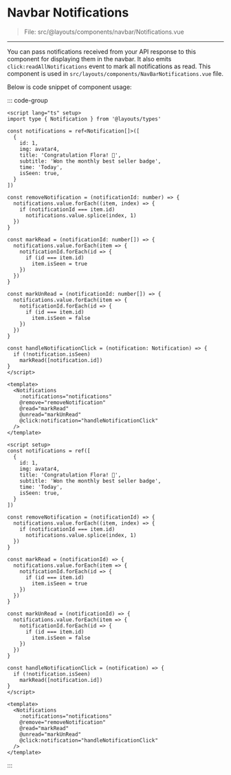 # Navbar Notifications

> File: src/@layouts/components/navbar/Notifications.vue

---

You can pass notifications received from your API response to this component for displaying them in the navbar. It also emits `click:readAllNotifications` event to mark all notifications as read. This component is used in `src/layouts/components/NavBarNotifications.vue` file.

Below is code snippet of component usage:

::: code-group

```vue [TS]
<script lang="ts" setup>
import type { Notification } from '@layouts/types'

const notifications = ref<Notification[]>([
  {
    id: 1,
    img: avatar4,
    title: 'Congratulation Flora! 🎉',
    subtitle: 'Won the monthly best seller badge',
    time: 'Today',
    isSeen: true,
  }
])

const removeNotification = (notificationId: number) => {
  notifications.value.forEach((item, index) => {
    if (notificationId === item.id)
      notifications.value.splice(index, 1)
  })
}

const markRead = (notificationId: number[]) => {
  notifications.value.forEach(item => {
    notificationId.forEach(id => {
      if (id === item.id)
        item.isSeen = true
    })
  })
}

const markUnRead = (notificationId: number[]) => {
  notifications.value.forEach(item => {
    notificationId.forEach(id => {
      if (id === item.id)
        item.isSeen = false
    })
  })
}

const handleNotificationClick = (notification: Notification) => {
  if (!notification.isSeen)
    markRead([notification.id])
}
</script>

<template>
  <Notifications
    :notifications="notifications"
    @remove="removeNotification"
    @read="markRead"
    @unread="markUnRead"
    @click:notification="handleNotificationClick"
  />
</template>
```

```vue [JS]
<script setup>
const notifications = ref([
  {
    id: 1,
    img: avatar4,
    title: 'Congratulation Flora! 🎉',
    subtitle: 'Won the monthly best seller badge',
    time: 'Today',
    isSeen: true,
  }
])

const removeNotification = (notificationId) => {
  notifications.value.forEach((item, index) => {
    if (notificationId === item.id)
      notifications.value.splice(index, 1)
  })
}

const markRead = (notificationId) => {
  notifications.value.forEach(item => {
    notificationId.forEach(id => {
      if (id === item.id)
        item.isSeen = true
    })
  })
}

const markUnRead = (notificationId) => {
  notifications.value.forEach(item => {
    notificationId.forEach(id => {
      if (id === item.id)
        item.isSeen = false
    })
  })
}

const handleNotificationClick = (notification) => {
  if (!notification.isSeen)
    markRead([notification.id])
}
</script>

<template>
  <Notifications
    :notifications="notifications"
    @remove="removeNotification"
    @read="markRead"
    @unread="markUnRead"
    @click:notification="handleNotificationClick"
  />
</template>
```

:::
